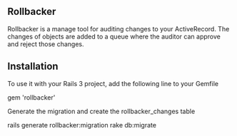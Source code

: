 ## Rollbacker ##

Rollbacker is a manage tool for auditing changes to your ActiveRecord.
The changes of objects are added to a queue where the auditor can approve and reject those changes.

## Installation ##

To use it with your Rails 3 project, add the following line to your Gemfile

  gem 'rollbacker'

Generate the migration and create the rollbacker_changes table

  rails generate rollbacker:migration
  rake db:migrate

